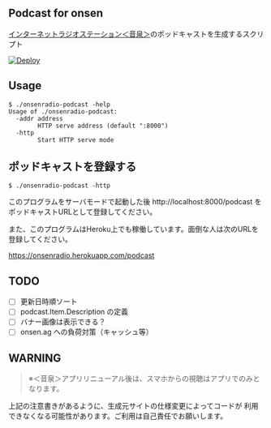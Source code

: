 Podcast for onsen
-----------------

[インターネットラジオステーション＜音泉＞](http://www.onsen.ag/)のポッドキャストを生成するスクリプト

[![Deploy](https://www.herokucdn.com/deploy/button.svg)](https://heroku.com/deploy?template=https://github.com/kosh04/onsenradio-podcast)

## Usage

    $ ./onsenradio-podcast -help
    Usage of ./onsenradio-podcast:
      -addr address
        	HTTP serve address (default ":8000")
      -http
        	Start HTTP serve mode

## ポッドキャストを登録する

    $ ./onsenradio-podcast -http

このプログラムをサーバモードで起動した後
http://localhost:8000/podcast をポッドキャストURLとして登録してください。

また、このプログラムはHeroku上でも稼働しています。面倒な人は次のURLを登録してください。

https://onsenradio.herokuapp.com/podcast

## TODO

- [ ] 更新日時順ソート
- [ ] podcast.Item.Description の定義
- [ ] バナー画像は表示できる？
- [ ] onsen.ag への負荷対策（キャッシュ等）

## WARNING

> ※＜音泉＞アプリリニューアル後は、スマホからの視聴はアプリでのみとなります。

上記の注意書きがあるように、生成元サイトの仕様変更によってコードが
利用できなくなる可能性があります。ご利用は自己責任でお願いします。

